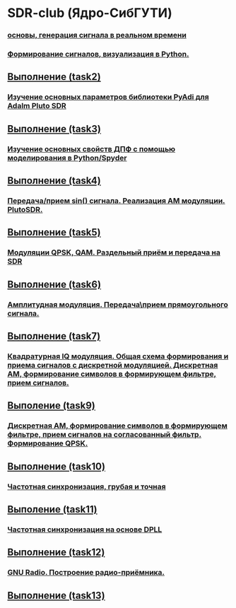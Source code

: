 # SDR-club (Ядро-СибГУТИ)

### [основы, генерация сигнала в реальном времени](task1/README.md)

### [Формирование сигналов, визуализация в Python.](https://humble-ballcap-e09.notion.site/4-Python-5f78caed6b4c4d919115c5489dd4ffae)
## [Выполнение (task2)](task2/README.md)

### [Изучение основных параметров библиотеки PyAdi для Adalm Pluto SDR](https://humble-ballcap-e09.notion.site/6-PyAdi-Adalm-Pluto-SDR-7dabe605bb7243e3b8cb02ff208ca2bf)
## [Выполнение (task3)](task3/README.md)

### [Изучение основных свойств ДПФ с помощью моделирования в  Python/Spyder](https://humble-ballcap-e09.notion.site/8-Python-Spyder-c8f1d4266bd0468caadda311c2e6f812)
## [Выполнение (task4)](task4/README.md)

### [Передача/прием sin() сигнала. Реализация АМ модуляции. PlutoSDR.](https://humble-ballcap-e09.notion.site/10-Python-Spyder-6db5b4e2bbc74e098af7297b98508b63)
## [Выполнение (task5)](task5/README.md)

### [Модуляции QPSK, QAM. Раздельный приём и передача на SDR](https://humble-ballcap-e09.notion.site/13-QPSK-QAM-SDR-6928d03094d34fc895a4ab49dfed48ec)
## [Выполнение (task6)](task6/README.md)

### [Амплитудная модуляция. Передача\прием прямоугольного сигнала.](https://humble-ballcap-e09.notion.site/11-33d96c13fe9142c3bdceb2ede48f7a50)
## [Выполнение (task7)](task7/README.md)

### [Квадратурная IQ модуляция. Общая схема формирования и приема сигналов с дискретной модуляцией. Дискретная АМ, формирование символов в формирующем фильтре, прием сигналов.](https://humble-ballcap-e09.notion.site/14-IQ-f05a7383ce384e51a13de2b04708bbc8) 
## [Выполение (task9)](task9/README.md)

### [Дискретная АМ, формирование символов в формирующем фильтре, прием сигналов на согласованный фильтр.  Формирование QPSK.](https://humble-ballcap-e09.notion.site/15--ab3f176a821848478cb11affbfe4fe0b)
## [Выполнение (task10)](task10/README.md)

### [Частотная синхронизация, грубая и точная](https://humble-ballcap-e09.notion.site/16-50a1614990ac456bb72154d603bb8654)
## [Выполение (task11)](task11/README.md)

### [Частотная синхронизация на основе DPLL](https://humble-ballcap-e09.notion.site/17-DPLL-4e7416ba5a964bc48d3ec5259d0a8a61)
## [Выполнение (task12)](task12/README.md)

### [GNU Radio. Построение радио-приёмника.](https://humble-ballcap-e09.notion.site/18-GNU-Radio-b36014a54fa2449ea6eb13c7f0721acc)
## [Выполнение (task13)](task13/README.md)

